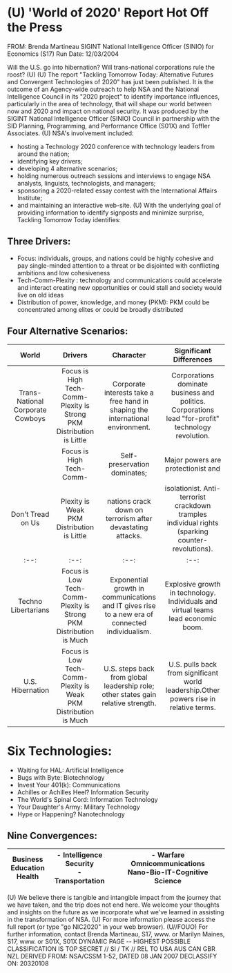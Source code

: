 # (U) 'World of 2020' Report Hot Off the Press 

FROM: Brenda Martineau
SIGINT National Intelligence Officer (SINIO) for Economics (S17)
Run Date: 12/03/2004

Will the U.S. go into hibernation? Will trans-national corporations rule the roost? (U)
(U) The report "Tackling Tomorrow Today: Alternative Futures and Convergent Technologies of 2020" has just been published. It is the outcome of an Agency-wide outreach to help NSA and the National Intelligence Council in its "2020 project" to identify importance influences, particularly in the area of technology, that will shape our world between now and 2020 and impact on national security. It was produced by the SIGINT National Intelligence Officer (SINIO) Council in partnership with the SID Planning, Programming, and Performance Office (S01X) and Toffler Associates.
(U) NSA's involvement included:

- hosting a Technology 2020 conference with technology leaders from around the nation;
- identifying key drivers;
- developing 4 alternative scenarios;
- holding numerous outreach sessions and interviews to engage NSA analysts, linguists, technologists, and managers;
- sponsoring a 2020-related essay contest with the International Affairs Institute;
- and maintaining an interactive web-site.
(U) With the underlying goal of providing information to identify signposts and minimize surprise, Tackling Tomorrow Today identifies:


## Three Drivers:

- Focus: individuals, groups, and nations could be highly cohesive and pay single-minded attention to a threat or be disjointed with conflicting ambitions and low cohesiveness
- Tech-Comm-Plexity : technology and communications could accelerate and interact creating new opportunities or could stall and society would live on old ideas
- Distribution of power, knowledge, and money (PKM): PKM could be concentrated among elites or could be broadly distributed


## Four Alternative Scenarios:

| World | Drivers | Character | Significant Differences |
| :--: | :--: | :--: | :--: |
| Trans- <br> National <br> Corporate <br> Cowboys | Focus is <br> High <br> Tech- <br> Comm- <br> Plexity is <br> Strong <br> PKM <br> Distribution <br> is Little | Corporate interests take a free hand in shaping the international environment. | Corporations dominate business and politics. Corporations lead "for-profit" technology revolution. |
|  | Focus is <br> High <br> Tech- <br> Comm- | Self-preservation dominates; | Major powers are protectionist and |
| Don't Tread on Us | Plexity is <br> Weak <br> PKM <br> Distribution <br> is Little | nations crack down on terrorism after devastating attacks. | isolationist. Anti-terrorist crackdown tramples individual rights (sparking counter-revolutions). |
| :--: | :--: | :--: | :--: |
| Techno <br> Libertarians | Focus is <br> Low <br> Tech- <br> Comm- <br> Plexity is <br> Strong <br> PKM <br> Distribution <br> is Much | Exponential growth in communications and IT gives rise to a new era of connected individualism. | Explosive growth in technology. Individuals and virtual teams lead economic boom. |
| U.S. <br> Hibernation | Focus is <br> Low <br> Tech- <br> Comm- <br> Plexity is <br> Weak <br> PKM <br> Distribution <br> is Much | U.S. steps back from global leadership role; other states gain relative strength. | U.S. pulls back from significant world leadership.Other powers rise in relative terms. |

# Six Technologies: 

- Waiting for HAL: Artificial Intelligence
- Bugs with Byte: Biotechnology
- Invest Your 401(k): Communications
- Achilles or Achilles Heel? Information Security
- The World's Spinal Cord: Information Technology
- Your Daughter's Army: Military Technology
- Hype or Happening? Nanotechnology


## Nine Convergences:

| Business <br> Education <br> Health | - Intelligence <br> Security <br> - Transportation | - Warfare <br> Omnicommunications <br> Nano-Bio-IT-Cognitive Science |
| :--: | :--: | :--: |

(U) We believe there is tangible and intangible impact from the journey that we have taken, and the trip does not end here. We welcome your thoughts and insights on the future as we incorporate what we've learned in assisting in the transformation of NSA.
(U) For more information please access the full report (or type "go NIC2020" in your web browser).
(U//FOUO) For further information, contact Brenda Martineau, S17, www. or Marilyn Maines, S17, www. or S01X, S01X
DYNAMIC PAGE -- HIGHEST POSSIBLE CLASSIFICATION IS TOP SECRET // SI / TK // REL TO USA AUS CAN GBR NZL
DERIVED FROM: NSA/CSSM 1-52, DATED 08 JAN 2007 DECLASSIFY ON: 20320108
